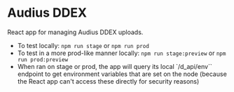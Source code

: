 # Audius DDEX

React app for managing Audius DDEX uploads.

* To test locally: `npm run stage` or `npm run prod`  
* To test in a more prod-like manner locally: `npm run stage:preview` or `npm run prod:preview`  
* When ran on stage or prod, the app will query its local `/d_api/env`` endpoint to get environment variables that are set on the node (because the React app can't access these directly for security reasons)
